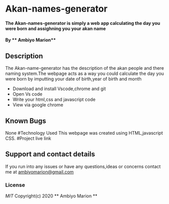 # Akan-names-generator
#### The Akan-names-generator is simply a web app calculating the day you were born and assighning you your akan name
#### By ** Ambiyo Marion**
## Description
The Akan-name-generator has the description of the akan people and there naming system.The webpage acts as a way you could calculate the day you were born by imputting your date of birth,year of birth and month
* Download and install Vscode,chrome and git
* Open Vs code
* Write your html,css and javascript code
* View via google chrome
## Known Bugs
None
#Technology Used
This webpage was created using HTML,javascript CSS.
#Project live link
## Support and contact details
If you run into any issues or have any questions,ideas or concerns contact me at ambiyomarion@gmail.com
### License
*MIT*
Copyright(c) 2020 ** Ambiyo Marion **
